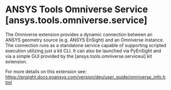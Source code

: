 # ANSYS Tools Omniverse Service [ansys.tools.omniverse.service]

The Omniverse extension provides a dynamic connection between an ANSYS
geometry source (e.g. ANSYS EnSight) and an Omniverse instance.  The
connection runs as a standalone service capable of supporting scripted
execution utilizing just a kit CLI.  It can also be launched via
PyEnSight and via a simple GUI provided by the [ansys.tools.omniverse.serviceui]
kit extension.

For more details on this extension see:
https://ensight.docs.pyansys.com/version/dev/user_guide/omniverse_info.html


